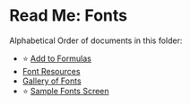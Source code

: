 # Read Me: Fonts

Alphabetical Order of documents in this folder: 

- ⭐ [Add to Formulas](Add-to-App-Formulas.md)
- [Font Resources](Font-Resources.md)
- [Gallery of Fonts](Gallery-of-Fonts.md)
- ⭐ [Sample Fonts Screen](Sample-Fonts-Screen.md)
